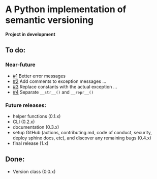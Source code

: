 # A Python implementation of semantic versioning

**Project in development**

## To do:

### Near-future

- [#1](https://github.com/jonyboi396825/aversioner/issues/1) Better error messages
- [#2](https://github.com/jonyboi396825/aversioner/issues/2) Add comments to exception messages ...
- [#3](https://github.com/jonyboi396825/aversioner/issues/3) Replace constants with the actual exception ...
- [#4](https://github.com/jonyboi396825/aversioner/issues/4) Separate `__str__()` and `__repr__()`

### Future releases:

- helper functions (0.1.x)
- CLI (0.2.x)
- documentation (0.3.x)
- setup GitHub (actions, contributing.md, code of conduct, security, deploy sphinx docs, etc), and discover any remaining bugs (0.4.x)
- final release (1.x)

## Done:

- Version class (0.0.x)
